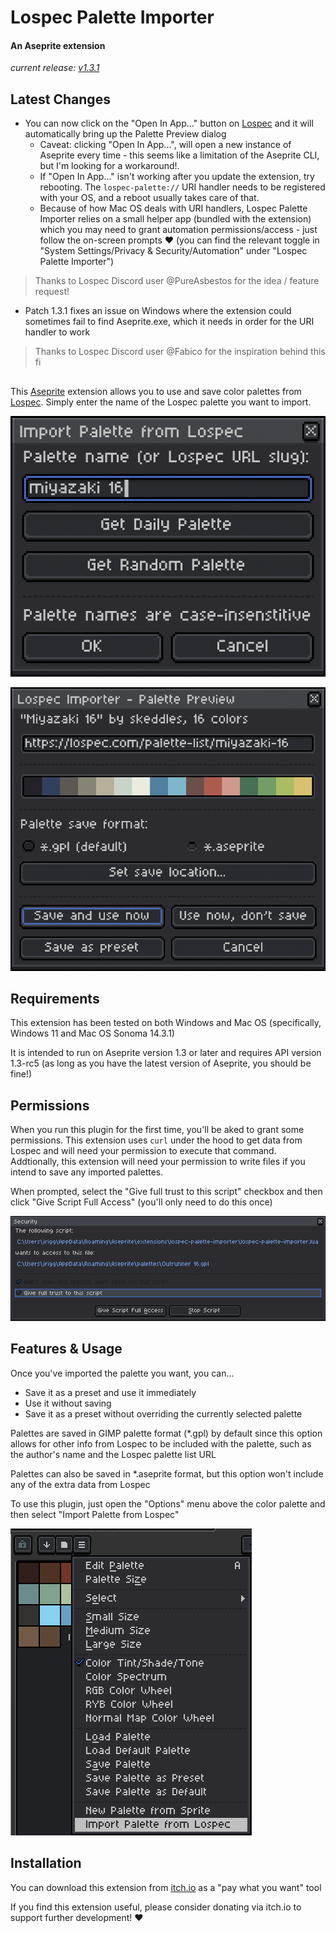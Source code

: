 # Lospec Palette Importer

#### An Aseprite extension
*current release: [v1.3.1](https://sudo-whoami.itch.io/lospec-palette-importer)*

## Latest Changes
- You can now click on the "Open In App..." button on [Lospec](https://lospec.com) and it will automatically bring up the Palette Preview dialog
  - Caveat: clicking "Open In App...", will open a new instance of Aseprite every time - this seems like a limitation of the Aseprite CLI, but I'm looking for a workaround!.
  - If "Open In App..." isn't working after you update the extension, try rebooting. The `lospec-palette://` URI handler needs to be registered with your OS, and a reboot usually takes care of that.
  - Because of how Mac OS deals with URI handlers, Lospec Palette Importer relies on a small helper app (bundled with the extension) which you may need to grant automation permissions/access - just follow the on-screen prompts &hearts; (you can find the relevant toggle in "System Settings/Privacy & Security/Automation" under "Lospec Palette Importer")
> Thanks to Lospec Discord user @PureAsbestos for the idea / feature request!

- Patch 1.3.1 fixes an issue on Windows where the extension could sometimes fail to find Aseprite.exe, which it needs in order for the URI handler to work
> Thanks to Lospec Discord user @Fabico for the inspiration behind this fi

##
This [Aseprite](https://aseprite.org) extension allows you to use and save color palettes from [Lospec](https://lospec.com). Simply enter the name of the Lospec palette you want to import.

<img src="./screenshots/import dialog.png"></img>

<img src="./screenshots/palette preview dialog.png"></img>

## Requirements

This extension has been tested on both Windows and Mac OS (specifically, Windows 11 and Mac OS Sonoma 14.3.1)

It is intended to run on Aseprite version 1.3 or later and requires API version 1.3-rc5 (as long as you have the latest version of Aseprite, you should be fine!)

## Permissions
When you run this plugin for the first time, you'll be aked to grant some permissions. This extension uses `curl` under the hood to get data from Lospec and will need your permission to execute that command. Addtionally, this extension will need your permission to write files if you intend to save any imported palettes.

When prompted, select the "Give full trust to this script" checkbox and then click "Give Script Full Access" (you'll only need to do this once)

<img src="./screenshots/security dialog.png"></img>

## Features & Usage
Once you've imported the palette you want, you can...
- Save it as a preset and use it immediately
- Use it without saving
- Save it as a preset without overriding the currently selected palette

Palettes are saved in GIMP palette format (*.gpl) by default since this option allows for other info from Lospec to be included with the palette, such as the author's name and the Lospec palette list URL

Palettes can also be saved in *.aseprite format, but this option won't include any of the extra data from Lospec

To use this plugin, just open the "Options" menu above the color palette and then select "Import Palette from Lospec"

<img src="./screenshots/palette menu selection.png"></img>

## Installation
You can download this extension from [itch.io](https://sudo-whoami.itch.io/lospec-palette-importer) as a "pay what you want" tool

If you find this extension useful, please consider donating via itch.io to support further development! &hearts;
